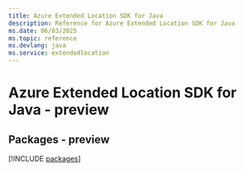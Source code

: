 ```yaml
---
title: Azure Extended Location SDK for Java
description: Reference for Azure Extended Location SDK for Java
ms.date: 06/03/2025
ms.topic: reference
ms.devlang: java
ms.service: extendedlocation
---
```

# Azure Extended Location SDK for Java - preview
## Packages - preview
[!INCLUDE [packages](extended-location-index.md)]